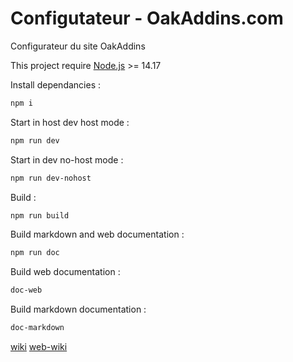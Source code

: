 # Configutateur - OakAddins.com

Configurateur du site OakAddins

This project require [Node.js](https://nodejs.org) >= 14.17

Install dependancies :
```bash
npm i 
```

Start in host dev host mode :
```bash
npm run dev
```
Start in dev no-host mode :
```bash
npm run dev-nohost
```

Build :
```bash
npm run build
```

Build markdown and web documentation :
```bash
npm run doc
```

Build web documentation :
```bash
doc-web 
```

Build markdown documentation :
```bash
doc-markdown
```

[wiki](https://github.com/P0ulpy/Configurateur-OakAddins/tree/master/docs/wiki)
[web-wiki](https://github.com/P0ulpy/Configurateur-OakAddins/tree/master/docs/typeDoc)
